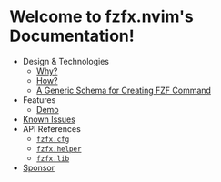 <!-- markdownlint-disable -->

# Welcome to fzfx.nvim's Documentation!

- Design & Technologies
  - [Why?](/Why.md)
  - [How?](/How.md)
  - [A Generic Schema for Creating FZF Command](/GenericSchema.md)
- Features
  - [Demo](/Demo.md)
- [Known Issues](/KnownIssues.md)
- API References
  - [`fzfx.cfg`](/ApiReferences/fzfx_cfg.md)
  - [`fzfx.helper`](/ApiReferences/fzfx_helper.md)
  - [`fzfx.lib`](/ApiReferences/fzfx_lib.md)
- [Sponsor](/Sponsor.md)
